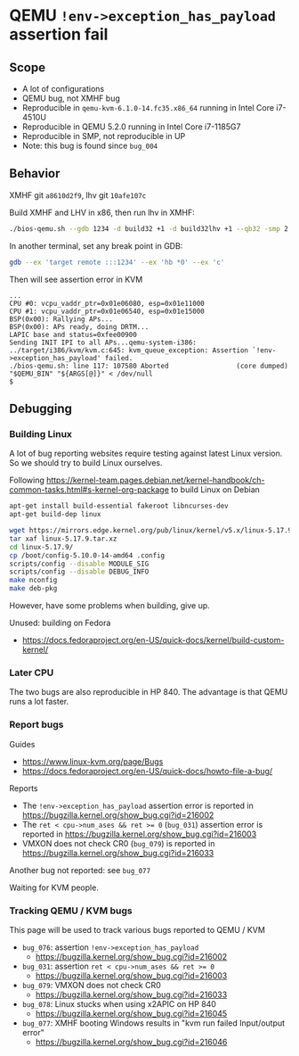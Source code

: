 # QEMU `!env->exception_has_payload` assertion fail

## Scope
* A lot of configurations
* QEMU bug, not XMHF bug
* Reproducible in `qemu-kvm-6.1.0-14.fc35.x86_64` running in Intel Core i7-4510U
* Reproducible in QEMU 5.2.0 running in Intel Core i7-1185G7
* Reproducible in SMP, not reproducible in UP
* Note: this bug is found since `bug_004`

## Behavior

XMHF git `a8610d2f9`, lhv git `10afe107c`

Build XMHF and LHV in x86, then run lhv in XMHF:
```sh
./bios-qemu.sh --gdb 1234 -d build32 +1 -d build32lhv +1 --qb32 -smp 2
```

In another terminal, set any break point in GDB:
```sh
gdb --ex 'target remote :::1234' --ex 'hb *0' --ex 'c'
```

Then will see assertion error in KVM

```
...
CPU #0: vcpu_vaddr_ptr=0x01e06080, esp=0x01e11000
CPU #1: vcpu_vaddr_ptr=0x01e06540, esp=0x01e15000
BSP(0x00): Rallying APs...
BSP(0x00): APs ready, doing DRTM...
LAPIC base and status=0xfee00900
Sending INIT IPI to all APs...qemu-system-i386: ../target/i386/kvm/kvm.c:645: kvm_queue_exception: Assertion `!env->exception_has_payload' failed.
./bios-qemu.sh: line 117: 107580 Aborted                 (core dumped) "$QEMU_BIN" "${ARGS[@]}" < /dev/null
$ 
```

## Debugging

### Building Linux

A lot of bug reporting websites require testing against latest Linux version.
So we should try to build Linux ourselves.

Following
<https://kernel-team.pages.debian.net/kernel-handbook/ch-common-tasks.html#s-kernel-org-package> to build Linux on Debian

```sh
apt-get install build-essential fakeroot libncurses-dev
apt-get build-dep linux

wget https://mirrors.edge.kernel.org/pub/linux/kernel/v5.x/linux-5.17.9.tar.xz
tar xaf linux-5.17.9.tar.xz 
cd linux-5.17.9/
cp /boot/config-5.10.0-14-amd64 .config
scripts/config --disable MODULE_SIG
scripts/config --disable DEBUG_INFO
make nconfig
make deb-pkg
```

However, have some problems when building, give up.

Unused: building on Fedora
* <https://docs.fedoraproject.org/en-US/quick-docs/kernel/build-custom-kernel/>

### Later CPU

The two bugs are also reproducible in HP 840. The advantage is that QEMU runs a
lot faster.

### Report bugs

Guides
* <https://www.linux-kvm.org/page/Bugs>
* <https://docs.fedoraproject.org/en-US/quick-docs/howto-file-a-bug/>

Reports
* The `!env->exception_has_payload` assertion error is reported in
  <https://bugzilla.kernel.org/show_bug.cgi?id=216002>
* The `ret < cpu->num_ases && ret >= 0` (`bug_031`) assertion error is reported
  in <https://bugzilla.kernel.org/show_bug.cgi?id=216003>
* VMXON does not check CR0 (`bug_079`) is reported in
  <https://bugzilla.kernel.org/show_bug.cgi?id=216033>

Another bug not reported: see `bug_077`

Waiting for KVM people.

### Tracking QEMU / KVM bugs

This page will be used to track various bugs reported to QEMU / KVM

* `bug_076`: assertion `!env->exception_has_payload`
	* <https://bugzilla.kernel.org/show_bug.cgi?id=216002>
* `bug_031`: assertion `ret < cpu->num_ases && ret >= 0`
	* <https://bugzilla.kernel.org/show_bug.cgi?id=216003>
* `bug_079`: VMXON does not check CR0
	* <https://bugzilla.kernel.org/show_bug.cgi?id=216033>
* `bug_078`: Linux stucks when using x2APIC on HP 840
	* <https://bugzilla.kernel.org/show_bug.cgi?id=216045>
* `bug_077`: XMHF booting Windows results in "kvm run failed Input/output error"
	* <https://bugzilla.kernel.org/show_bug.cgi?id=216046>

